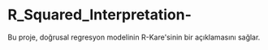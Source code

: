 # R_Squared_Interpretation-
Bu proje, doğrusal regresyon modelinin R-Kare'sinin bir açıklamasını sağlar. 
